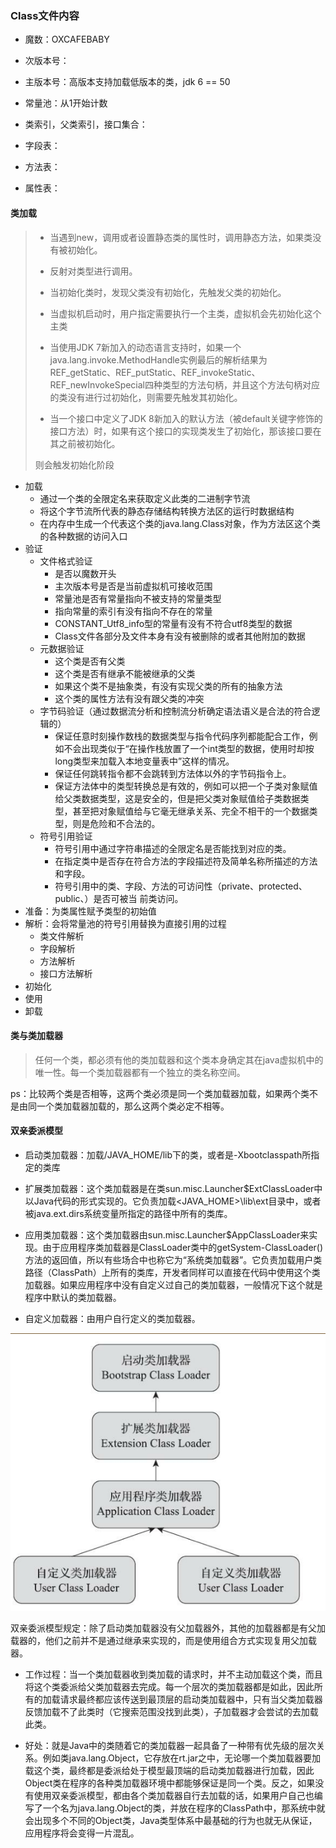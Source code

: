 

### Class文件内容

* 魔数：OXCAFEBABY
* 次版本号：
* 主版本号：高版本支持加载低版本的类，jdk 6 == 50

* 常量池：从1开始计数
* 类索引，父类索引，接口集合：
* 字段表：
* 方法表：
* 属性表：



#### 类加载

> * 当遇到new，调用或者设置静态类的属性时，调用静态方法，如果类没有被初始化。
>
> * 反射对类型进行调用。
>
> * 当初始化类时，发现父类没有初始化，先触发父类的初始化。
> * 当虚拟机启动时，用户指定需要执行一个主类，虚拟机会先初始化这个主类
> * 当使用JDK 7新加入的动态语言支持时，如果一个java.lang.invoke.MethodHandle实例最后的解析结果为REF_getStatic、REF_putStatic、REF_invokeStatic、REF_newInvokeSpecial四种类型的方法句柄，并且这个方法句柄对应的类没有进行过初始化，则需要先触发其初始化。
> * 当一个接口中定义了JDK 8新加入的默认方法（被default关键字修饰的接口方法）时，如果有这个接口的实现类发生了初始化，那该接口要在其之前被初始化。
>
> 则会触发初始化阶段

* 加载
  * 通过一个类的全限定名来获取定义此类的二进制字节流
  * 将这个字节流所代表的静态存储结构转换方法区的运行时数据结构
  * 在内存中生成一个代表这个类的java.lang.Class对象，作为方法区这个类的各种数据的访问入口
* 验证
  * 文件格式验证
    * 是否以魔数开头
    * 主次版本号是否是当前虚拟机可接收范围
    * 常量池是否有常量指向不被支持的常量类型
    * 指向常量的索引有没有指向不存在的常量
    * CONSTANT_Utf8_info型的常量有没有不符合utf8类型的数据
    * Class文件各部分及文件本身有没有被删除的或者其他附加的数据
  * 元数据验证
    * 这个类是否有父类
    * 这个类是否有继承不能被继承的父类
    * 如果这个类不是抽象类，有没有实现父类的所有的抽象方法
    * 这个类的属性方法有没有跟父类的冲突
  * 字节码验证（通过数据流分析和控制流分析确定语法语义是合法的符合逻辑的）
    * 保证任意时刻操作数栈的数据类型与指令代码序列都能配合工作，例如不会出现类似于“在操作栈放置了一个int类型的数据，使用时却按long类型来加载入本地变量表中”这样的情况。
    * 保证任何跳转指令都不会跳转到方法体以外的字节码指令上。
    * 保证方法体中的类型转换总是有效的，例如可以把一个子类对象赋值给父类数据类型，这是安全的，但是把父类对象赋值给子类数据类型，甚至把对象赋值给与它毫无继承关系、完全不相干的一个数据类型，则是危险和不合法的。
  * 符号引用验证
    * 符号引用中通过字符串描述的全限定名是否能找到对应的类。
    * 在指定类中是否存在符合方法的字段描述符及简单名称所描述的方法和字段。
    * 符号引用中的类、字段、方法的可访问性（private、protected、public、<package>）是否可被当
      前类访问。
* 准备：为类属性赋予类型的初始值
* 解析：会将常量池的符号引用替换为直接引用的过程
  * 类文件解析
  * 字段解析
  * 方法解析
  * 接口方法解析
* 初始化
* 使用
* 卸载



#### 类与类加载器

> 任何一个类，都必须有他的类加载器和这个类本身确定其在java虚拟机中的唯一性。每一个类加载器都有一个独立的类名称空间。

ps：比较两个类是否相等，这两个类必须是同一个类加载器加载，如果两个类不是由同一个类加载器加载的，那么这两个类必定不相等。



#### 双亲委派模型

* 启动类加载器：加载/JAVA_HOME/lib下的类，或者是-Xbootclasspath所指定的类库
* 扩展类加载器：这个类加载器是在类sun.misc.Launcher$ExtClassLoader中以Java代码的形式实现的。它负责加载<JAVA_HOME>\lib\ext目录中，或者被java.ext.dirs系统变量所指定的路径中所有的类库。
* 应用类加载器：这个类加载器由sun.misc.Launcher$AppClassLoader来实现。由于应用程序类加载器是ClassLoader类中的getSystem-ClassLoader()方法的返回值，所以有些场合中也称它为“系统类加载器”。它负责加载用户类路径（ClassPath）上所有的类库，开发者同样可以直接在代码中使用这个类加载器。如果应用程序中没有自定义过自己的类加载器，一般情况下这个就是程序中默认的类加载器。

* 自定义加载器：由用户自行定义的类加载器。

![双亲委派模型](./img/双亲委派模型.jpg)

双亲委派模型规定：除了启动类加载器没有父加载器外，其他的加载器都是有父加载器的，他们之前并不是通过继承来实现的，而是使用组合方式实现复用父加载器。

* 工作过程：当一个类加载器收到类加载的请求时，并不主动加载这个类，而且将这个类委派给父类加载器去完成。每一个层次的类加载器都是如此，因此所有的加载请求最终都应该传送到最顶层的启动类加载器中，只有当父类加载器反馈加载不了此类时（它搜索范围没找到此类），子加载器才会尝试的去加载此类。

* 好处：就是Java中的类随着它的类加载器一起具备了一种带有优先级的层次关系。例如类java.lang.Object，它存放在rt.jar之中，无论哪一个类加载器要加载这个类，最终都是委派给处于模型最顶端的启动类加载器进行加载，因此Object类在程序的各种类加载器环境中都能够保证是同一个类。反之，如果没有使用双亲委派模型，都由各个类加载器自行去加载的话，如果用户自己也编写了一个名为java.lang.Object的类，并放在程序的ClassPath中，那系统中就会出现多个不同的Object类，Java类型体系中最基础的行为也就无从保证，应用程序将会变得一片混乱。











